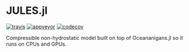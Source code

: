 # JULES.jl

[travis-img]: https://travis-ci.com/thabbott/JULES.jl.svg?branch=master
[travis-url]: https://travis-ci.com/thabbott/JULES.jl

[appveyor-img]: https://ci.appveyor.com/api/projects/status/ni5ifxwqjkbcofsk/branch/master?svg=true
[appveyor-url]: https://ci.appveyor.com/project/thabbott/jules-jl

[codecov-img]: https://codecov.io/gh/thabbott/JULES.jl/branch/master/graph/badge.svg
[codecov-url]: https://codecov.io/gh/thabbott/JULES.jl

[![travis][travis-img]][travis-url] [![appveyor][appveyor-img]][appveyor-url] [![codecov][codecov-img]][codecov-url]

 Compressible non-hydrostatic model built on top of Oceananigans.jl so it runs on CPUs and GPUs.
